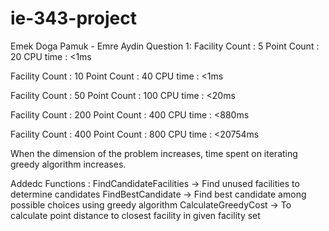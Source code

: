 # ie-343-project
Emek Doga Pamuk - Emre Aydin
Question 1:
Facility Count : 5
Point Count : 20
CPU time : <1ms

Facility Count : 10
Point Count : 40
CPU time : <1ms

Facility Count : 50
Point Count : 100
CPU time : <20ms

Facility Count : 200
Point Count : 400
CPU time : <880ms

Facility Count : 400
Point Count : 800
CPU time : <20754ms

When the dimension of the problem increases, time spent on iterating greedy algorithm increases.


Addedc Functions :
FindCandidateFacilities -> Find unused facilities to determine candidates
FindBestCandidate -> Find best candidate among possible choices using greedy algorithm
CalculateGreedyCost -> To calculate point distance to closest facility in given facility set


